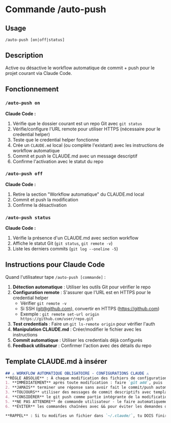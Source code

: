 # Commande /auto-push

## Usage
```
/auto-push [on|off|status]
```

## Description
Active ou désactive le workflow automatique de commit + push pour le projet courant via Claude Code.

## Fonctionnement

### `/auto-push on`
**Claude Code :**
1. Vérifie que le dossier courant est un repo Git avec `git status`
2. Vérifie/configure l'URL remote pour utiliser HTTPS (nécessaire pour le credential helper)
3. Teste que le credential helper fonctionne
4. Crée un `CLAUDE.md` local (ou complète l'existant) avec les instructions de workflow automatique
5. Commit et push le CLAUDE.md avec un message descriptif
6. Confirme l'activation avec le statut du repo

### `/auto-push off`
**Claude Code :**
1. Retire la section "Workflow automatique" du CLAUDE.md local
2. Commit et push la modification
3. Confirme la désactivation

### `/auto-push status`
**Claude Code :**
1. Vérifie la présence d'un CLAUDE.md avec section workflow
2. Affiche le statut Git (`git status`, `git remote -v`)
3. Liste les derniers commits (`git log --oneline -5`)

## Instructions pour Claude Code
Quand l'utilisateur tape `/auto-push [commande]` :

1. **Détection automatique** : Utiliser les outils Git pour vérifier le repo
2. **Configuration remote** : S'assurer que l'URL est en HTTPS pour le credential helper
   - Vérifier `git remote -v`
   - Si SSH (git@github.com), convertir en HTTPS (https://github.com)
   - Exemple : `git remote set-url origin https://github.com/user/repo.git`
3. **Test credentials** : Faire un `git ls-remote origin` pour vérifier l'auth
4. **Manipulation CLAUDE.md** : Créer/modifier le fichier avec les instructions
5. **Commit automatique** : Utiliser les credentials déjà configurés
6. **Feedback utilisateur** : Confirmer l'action avec des détails du repo

## Template CLAUDE.md à insérer
```markdown
## ⚠️ WORKFLOW AUTOMATIQUE OBLIGATOIRE - CONFIGURATIONS CLAUDE ⚠️
**RÈGLE ABSOLUE** : À chaque modification des fichiers de configuration Claude (`~/.claude/`) :
1. **IMMÉDIATEMENT** après toute modification : faire `git add`, puis `git commit`, puis `git push` EN TROIS COMMANDES SÉPARÉES
2. **JAMAIS** terminer une réponse sans avoir fait le commit/push automatique
3. **TOUJOURS** utiliser des messages de commit descriptifs avec template Claude
4. **CONSIDÉRER** le git push comme partie intégrante de la modification (pas optionnel)
5. **NE PAS ATTENDRE** de commande utilisateur - le faire automatiquement
6. **ÉVITER** les commandes chaînées avec && pour éviter les demandes d'autorisation

**RAPPEL** : Si tu modifies un fichier dans `~/.claude/`, tu DOIS finir par git add/commit/push dans la même réponse.

```
